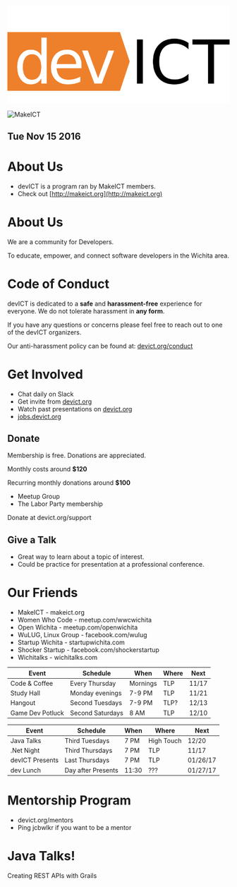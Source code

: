 ![devICT](https://raw.githubusercontent.com/devict/Graphics/master/devict-logo.png)

![MakeICT](http://makeict.org/wiki/images/e/ee/MakeICT-Logotype.svg)

## Tue Nov 15 2016


# About Us
* devICT is a program ran by MakeICT members.
* Check out [http://makeict.org](http://makeict.org)


# About Us
We are a community for Developers.

To educate, empower, and connect software developers in the Wichita area.


# Code of Conduct
devICT is dedicated to a **safe** and **harassment-free** experience for
everyone. We do not tolerate harassment in **any form**.

If you have any questions or concerns please feel free to reach out to one
of the devICT organizers.

Our anti-harassment policy can be found at:
[devict.org/conduct](https://devict.org/conduct)



# Get Involved
* Chat daily on Slack
 * Get invite from [devict.org](http://devict.org)
* Watch past presentations on [devict.org](http://devict.org)
* [jobs.devict.org](http://jobs.devict.org)


## Donate
Membership is free. Donations are appreciated.

Monthly costs around **$120**

Recurring monthly donations around **$100**

* Meetup Group
* The Labor Party membership

Donate at devict.org/support


## Give a Talk
* Great way to learn about a topic of interest.
* Could be practice for presentation at a professional conference.



# Our Friends

* MakeICT - makeict.org
* Women Who Code - meetup.com/wwcwichita
* Open Wichita - meetup.com/openwichita
* WuLUG, Linux Group - facebook.com/wulug
* Startup Wichita - startupwichita.com
* Shocker Startup - facebook.com/shockerstartup
* Wichitalks - wichitalks.com


| Event            | Schedule               | When     | Where      | Next     |
| ---------------- | ---------------------- | -------- | ---------- | -------  |
| Code & Coffee    | Every Thursday         | Mornings | TLP        | 11/17    |
| Study Hall       | Monday evenings        | 7-9 PM   | TLP        | 11/21    |
| Hangout          | Second Tuesdays        | 7-9 PM   | TLP?       | 12/13    |
| Game Dev Potluck | Second Saturdays       | 8 AM     | TLP        | 12/10    |


| Event            | Schedule               | When     | Where      | Next     |
| ---------------- | ---------------------- | -------- | ---------- | -------  |
| Java Talks       | Third Tuesdays         | 7 PM     | High Touch | 12/20    |
| .Net Night       | Third Thursdays        | 7 PM     | TLP        | 11/17    |
| devICT Presents  | Last Thursdays         | 7 PM     | TLP        | 01/26/17 |
| dev Lunch        | Day after Presents     | 11:30    | ???        | 01/27/17 |


# Mentorship Program

* devict.org/mentors
* Ping jcbwlkr if you want to be a mentor



# Java Talks!

Creating REST APIs with Grails
